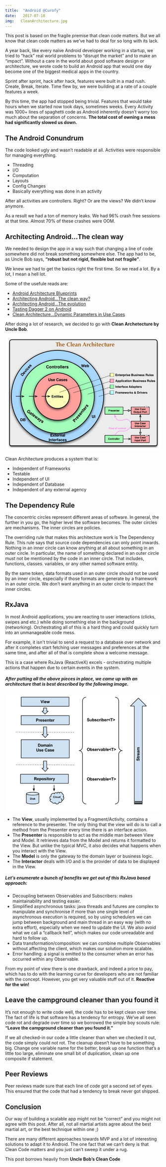 ```yaml
---
title:	"Android @Curofy"
date:	2017-07-18
img:   CleanArchitecture.jpg
---
```


This post is based on the fragile premise that clean code matters. But we all know that clean code matters as we’ve had to deal for so long with its lack.

A year back, like every naive Android developer working in a startup, we tried to “hack” real world problems to “disrupt the market” and to make an “impact”. Without a care in the world about good software design or architecture, we wrote code to build an Android app that would one day become one of the biggest medical apps in the country.

Sprint after sprint, hack after hack, features were built in a mad rush. Create, Break, Iterate. Time flew by, we were building at a rate of a couple features a week. 

By this time, the app had stopped being trivial. Features that would take hours when we started now took days, sometimes weeks. Every Activity was 1000+ lines of spaghetti code as Android inherently doesn’t worry too much about the separation of concerns. **The total cost of owning a mess had significantly slowed us down.**

## The Android Conundrum
The code looked ugly and wasn’t readable at all. Activities were responsible for managing everything.

- Threading
- I/O
- Computation
- Layouts
- Config Changes
- Basically everything was done in an activity

After all activities are controllers. Right? Or are the views? We didn’t know anymore.

As a result we had a ton of memory leaks. We had 96% crash free sessions at that time. Almost 70% of these crashes were OOM.

## Architecting Android...The clean way

We needed to design the app in a way such that changing a line of code somewhere did not break something somewhere else. The app had to be, as Uncle Bob says, **“robust but not rigid, flexible but not fragile”**.

We knew we had to get the basics right the first time. So we read a lot. By a lot, I mean a hell lot.

Some of the usefule reads are:

- [Android Architecture Blueprints](https://github.com/googlesamples/android-architecture)
- [Architecting Android…The clean way?](http://www.fernandocejas.com/2014/09/03/architecting-android-the-clean-way/)
- [Architecting Android…The evolution](http://www.fernandocejas.com/2015/07/18/architecting-android-the-evolution/)
- [Tasting Dagger 2 on Android](http://www.fernandocejas.com/2015/04/11/tasting-dagger-2-on-android/)
- [Clean Architecture…Dynamic Parameters in Use Cases](http://www.fernandocejas.com/2016/12/24/clean-architecture-dynamic-parameters-in-use-cases/)

After doing a lot of research, we decided to go with **Clean Archetecture by Uncle Bob**.

![Clean Archetecture](../images/CleanArchitecture.jpg)

Clean Architecture produces a system that is:

- Independent of Frameworks
- Testable
- Independent of UI
- Independent of Database
- Independent of any external agency

## The Dependency Rule

The concentric circles represent different areas of software. In general, the further in you go, the higher level the software becomes. The outer circles are mechanisms. The inner circles are policies.

The overriding rule that makes this architecture work is The Dependency Rule. This rule says that source code dependencies can only point inwards. Nothing in an inner circle can know anything at all about something in an outer circle. In particular, the name of something declared in an outer circle must not be mentioned by the code in an inner circle. That includes, functions, classes. variables, or any other named software entity.

By the same token, data formats used in an outer circle should not be used by an inner circle, especially if those formats are generate by a framework in an outer circle. We don’t want anything in an outer circle to impact the inner circles.

## RxJava

In most Android applications, you are reacting to user interactions (clicks, swipes and etc.) while doing something else in the background (networking).
Orchestrating all of this is a hard thing and could quickly turn into an unmanageable code mess.

For example, it isn't trivial to send a request to a database over network and after it completes start fetching user messages and preferences at the same time, and after all of that is complete show a welcome message.

This is a case where RxJava (ReactiveX) excels - orchestrating multiple actions that happen due to certain events in the system.

##### After putting all the above pieces in place, we came up with an architecture that is best described by the following image.

![Clean Archetecture Evolution](../images/clean_architecture_evolution.png)

- The **View**, usually implemented by a Fragment/Activity, contains a reference to the presenter. The only thing that the view will do is to call a method from the Presenter every time there is an interface action.
- The **Presenter** is responsible to act as the middle man between View and Model. It retrieves data from the Model and returns it formatted to the View. But unlike the typical MVC, it also decides what happens when you interact with the View.
- The **Model** is only the gateway to the domain layer or business logic.
- The **Interactor** deals with I/O and is the provider of data to be displayed in the View.

##### Let’s enumerate a bunch of benefits we get out of this RxJava based approach:

- Decoupling between Observables and Subscribers: makes maintainability and testing easier.
- Simplified asynchronous tasks: java threads and futures are complex to manipulate and synchronise if more than one single level of asynchronous execution is required, so by using schedulers we can jump between background and main thread in an easy way (with no extra effort), especially when we need to update the UI. We also avoid what we call a “callback hell”, which makes our code unreadable and hard to follow up.
- Data transformation/composition: we can combine multiple Observables<T> without affecting the client, which makes our solution more scalable.
- Error handling: a signal is emitted to the consumer when an error has occurred within any Observable<T>.

From my point of view there is one drawback, and indeed a price to pay, which has to do with the learning curve for developers who are not familiar with the concept. However, you get very valuable stuff out of it. **Reactive for the win!**

## Leave the campground cleaner than you found it
It’s not enough to write code well, the code has to be kept clean over time. The fact of life is that software has a tendency for entropy. We’ve all seen code rot and degrade over time so we borrowed the simple boy scouts rule: **“Leave the campground cleaner than you found it.”**

If we all checked-in our code a little cleaner than when we checked it out, the code simply could not rot. The cleanup doesn’t have to be something big. Change one variable name for the better, break up one function that’s a little too large, eliminate one small bit of duplication, clean up one composite if statement.

## Peer Reviews
Peer reviews made sure that each line of code got a second set of eyes. This ensured that the code that had a tendency to break never got shipped. 

## Conclusion
Our way of building a scalable app might not be “correct” and you might not agree with this post. After all, not all martial artists agree about the best martial art, or the best technique within one ;)

There are many different approaches towards MVP and a lot of interesting solutions to adapt it to Android. The one fact that we can’t deny is that Clean Code matters and you just can’t sweep it under a rug.

This post borrows heavily from **Uncle Bob’s Clean Code**


